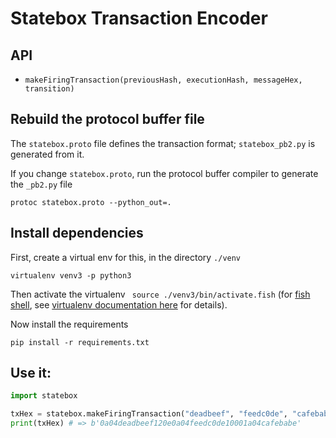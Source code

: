 # Statebox Transaction Encoder

## API

- `makeFiringTransaction(previousHash, executionHash, messageHex, transition)`

## Rebuild the protocol buffer file

The `statebox.proto` file defines the transaction format; `statebox_pb2.py` is generated from it.

If you change `statebox.proto`, run the protocol buffer compiler to generate the `_pb2.py` file

```
protoc statebox.proto --python_out=.
```

## Install dependencies

First, create a virtual env for this, in the directory `./venv`

```
virtualenv venv3 -p python3
```

Then activate the virtualenv ` source ./venv3/bin/activate.fish` (for [fish shell](https://fishshell.com/), see [virtualenv documentation here](https://virtualenv.pypa.io/en/latest/userguide/#activate-script) for details).

Now install the requirements

```
pip install -r requirements.txt
```

## Use it:

```python
import statebox

txHex = statebox.makeFiringTransaction("deadbeef", "feedc0de", "cafebabe", 0)
print(txHex) # => b'0a04deadbeef120e0a04feedc0de10001a04cafebabe'
```